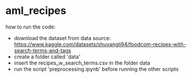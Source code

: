 # aml_recipes

how to run the code:

- download the dataset from data source: https://www.kaggle.com/datasets/shuyangli94/foodcom-recipes-with-search-terms-and-tags
- create a folder called 'data'
- insert the recipes_w_search_terms.csv in the folder data
- run the script 'preprocessing.ipynb' before running the other scripts

